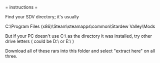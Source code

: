 = instructions =

Find your SDV directory; it's usually 

C:\Program Files (x86)\Steam\steamapps\common\Stardew Valley\Mods

But if your PC doesn't use C:\ as the directory it was installed, try other drive letters ( could be D:\ or E:\ )

Download all of these rars into this folder and select "extract here" on all three.


